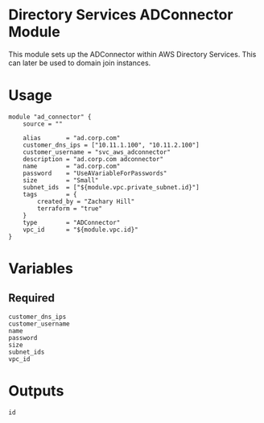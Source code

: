 Directory Services ADConnector Module
=====================================

This module sets up the ADConnector within AWS Directory Services. This can later be used to domain join instances.

# Usage
    module "ad_connector" {
        source = ""

        alias       = "ad.corp.com"
        customer_dns_ips = ["10.11.1.100", "10.11.2.100"]
        customer_username = "svc_aws_adconnector"
        description = "ad.corp.com adconnector"
        name        = "ad.corp.com"
        password    = "UseAVariableForPasswords"
        size        = "Small"
        subnet_ids  = ["${module.vpc.private_subnet.id}"]
        tags        = {
            created_by = "Zachary Hill"
            terraform = "true"
        }
        type        = "ADConnector"
        vpc_id      = "${module.vpc.id}"
    }

# Variables
## Required
    customer_dns_ips
    customer_username
    name
    password
    size
    subnet_ids
    vpc_id

# Outputs
    id
